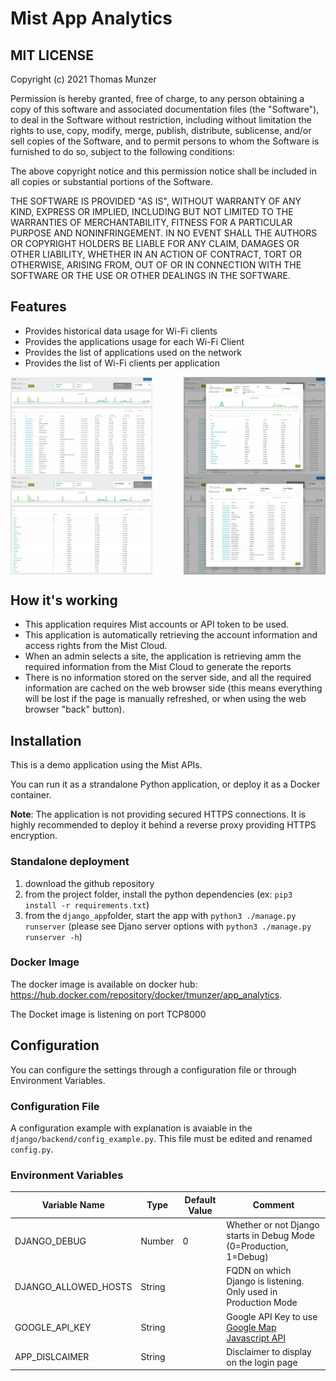 # Mist App Analytics

## MIT LICENSE
 
Copyright (c) 2021 Thomas Munzer

Permission is hereby granted, free of charge, to any person obtaining a copy of this software and associated documentation files (the "Software"), to deal in the  Software without restriction, including without limitation the rights to use, copy, modify, merge, publish, distribute, sublicense, and/or sell copies of the Software, and to permit persons to whom the Software is furnished to do so, subject to the following conditions:

The above copyright notice and this permission notice shall be included in all copies or substantial portions of the Software.

THE SOFTWARE IS PROVIDED "AS IS", WITHOUT WARRANTY OF ANY KIND, EXPRESS OR IMPLIED, INCLUDING BUT NOT LIMITED TO THE WARRANTIES OF MERCHANTABILITY, FITNESS FOR A PARTICULAR PURPOSE AND NONINFRINGEMENT. IN NO EVENT SHALL THE AUTHORS OR COPYRIGHT HOLDERS BE LIABLE FOR ANY CLAIM, DAMAGES OR OTHER LIABILITY, WHETHER IN AN ACTION OF CONTRACT, TORT OR OTHERWISE, ARISING FROM, OUT OF OR IN CONNECTION WITH THE SOFTWARE OR THE USE OR OTHER DEALINGS IN THE SOFTWARE.


## Features
- Provides historical data usage for Wi-Fi clients
- Provides the applications usage for each Wi-Fi Client
- Provides the list of applications used on the network
- Provides the list of Wi-Fi clients per application


<div style="display:flex;flex-direction:row;justify-content: space-between;">
<img src="https://github.com/tmunzer/app_analytics/raw/main/._readme/img/clients.png"  width="45%"  />
<img src="https://github.com/tmunzer/app_analytics/raw/main/._readme/img/client_detail.png"  width="45%"  />
 </div>
<div style="display:flex;flex-direction:row;justify-content: space-between;">
<img src="https://github.com/tmunzer/app_analytics/raw/main/._readme/img/apps.png"  width="45%"  />
<img src="https://github.com/tmunzer/app_analytics/raw/main/._readme/img/app_detail.png"  width="45%"  />
 </div>


## How it's working
* This application requires Mist accounts or API token to be used.
* This application is automatically retrieving the account information and access rights from the Mist Cloud.
* When an admin selects a site, the application is retrieving amm the required information from the Mist Cloud to generate the reports
* There is no information stored on the server side, and all the required information are cached on the web browser side (this means everything will be lost if the page is manually refreshed, or when using the web browser "back" button).


## Installation

This is a demo application using the Mist APIs.

You can run it as a strandalone Python application, or deploy it as a Docker container.

**Note**: The application is not providing secured HTTPS connections. It is highly recommended to deploy it behind a reverse proxy providing HTTPS encryption.

### Standalone deployment
1. download the github repository
2. from the project folder, install the python dependencies (ex: `pip3 install -r requirements.txt`)
3. from the `django_app`folder, start the app with `python3 ./manage.py runserver` (please see Djano server options with `python3 ./manage.py runserver -h`)

### Docker Image
The docker image is available on docker hub: https://hub.docker.com/repository/docker/tmunzer/app_analytics.


The Docket image is listening on port TCP8000

## Configuration
You can configure the settings through a configuration file or through Environment Variables.

### Configuration File
A configuration example with explanation is avaiable in the `django/backend/config_example.py`. This file must be edited and renamed `config.py`.

### Environment Variables
| Variable Name | Type | Default Value | Comment |
| ------------- | ---- | ------------- | ------- |
DJANGO_DEBUG | Number | 0 | Whether or not Django starts in Debug Mode (0=Production, 1=Debug) |
DJANGO_ALLOWED_HOSTS | String |  | FQDN on which Django is listening. Only used in Production Mode |
GOOGLE_API_KEY | String | | Google API Key to use [Google Map Javascript API](https://developers.google.com/maps/gmp-get-started) |
APP_DISLCAIMER | String | | Disclaimer to display on the login page | 

